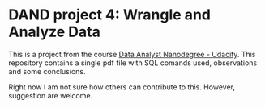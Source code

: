 # DAND project 4: Wrangle and Analyze Data

This is a project from the course [Data Analyst Nanodegree - Udacity](https://www.udacity.com/course/data-analyst-nanodegree--nd002).
This repository contains a single pdf file with SQL comands used, observations and some conclusions.

Right now I am not sure how others can contribute to this.
However, suggestion are welcome.
